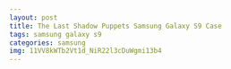```yaml
---
layout: post
title: The Last Shadow Puppets Samsung Galaxy S9 Case
tags: samsung galaxy s9
categories: samsung
img: 11VV8kWTb2Vt1d_NiR22l3cDuWgmi13b4
---
```

